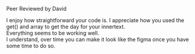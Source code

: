 Peer Reviewed by David

I enjoy how straightforward your code is.  I appreciate how you used the get() and array to get the day for your innertext. <br>
Everything seems to be working well. <br>
I understand, over time you can make it look like the figma once you have some time to do so.
